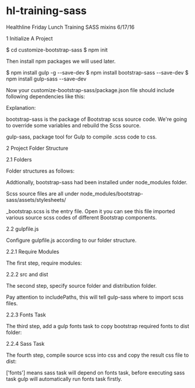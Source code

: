 # hl-training-sass
Healthline Friday Lunch Training SASS mixins
6/17/16

1 Initialize A Project

$ cd customize-bootstrap-sass
$ npm init

Then install npm packages we will used later.

$ npm install gulp -g --save-dev
$ npm install bootstrap-sass --save-dev
$ npm install gulp-sass --save-dev

Now your customize-bootstrap-sass/package.json file should include following dependencies like this:

Explanation:

bootstrap-sass is the package of Bootstrap scss source code. We're going to override some variables and rebuild the Scss source.

gulp-sass, package tool for Gulp to compile .scss code to css.

2 Project Folder Structure

2.1 Folders

Folder structures as follows:

Addtionally, bootstrap-sass had been installed under node_modules folder.


Scss source files are all under node_modules/bootstrap-sass/assets/stylesheets/

_bootstrap.scss is the entry file. Open it you can see this file imported various source scss codes of different Bootstrap components.


2.2 gulpfile.js

Configure gulpfile.js according to our folder structure.

2.2.1 Require Modules

The first step, require modules:

2.2.2 src and dist

The second step, specify source folder and distribution folder.

Pay attention to includePaths, this will tell gulp-sass where to import scss files.

2.2.3 Fonts Task

The third step, add a gulp fonts task to copy bootstrap required fonts to dist folder:

2.2.4 Sass Task

The fourth step, compile source scss into css and copy the result css file to dist:

['fonts'] means sass task will depend on fonts task, before executing sass task gulp will automatically run fonts task firstly.

